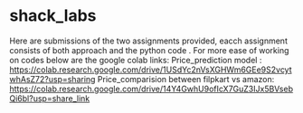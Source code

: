 # shack_labs

Here are submissions of the two assignments provided, eacch assignment consists of both approach and the python code .
For more ease of working on codes below are the google colab links:
Price_prediction model : https://colab.research.google.com/drive/1USdYc2nVsXGHWm6GEe9S2vcytwhAsZ72?usp=sharing
Price_comparision between filpkart vs amazon: https://colab.research.google.com/drive/14Y4GwhU9ofIcX7GuZ3IJx5BVsebQi6bl?usp=share_link
